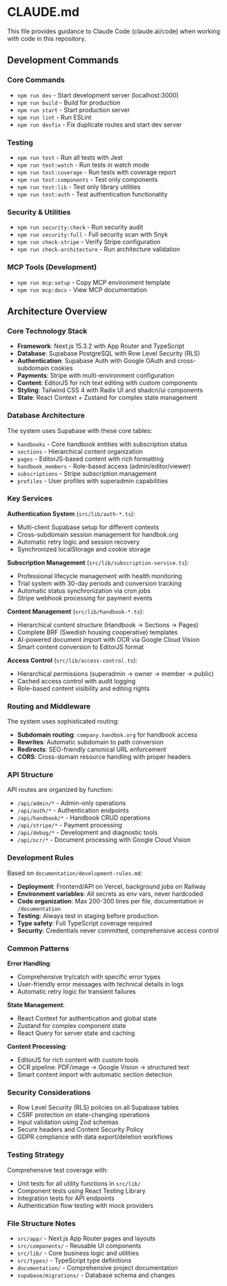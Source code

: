 # CLAUDE.md

This file provides guidance to Claude Code (claude.ai/code) when working with code in this repository.

## Development Commands

### Core Commands
- `npm run dev` - Start development server (localhost:3000) 
- `npm run build` - Build for production
- `npm run start` - Start production server
- `npm run lint` - Run ESLint
- `npm run devfix` - Fix duplicate routes and start dev server

### Testing
- `npm run test` - Run all tests with Jest
- `npm run test:watch` - Run tests in watch mode
- `npm run test:coverage` - Run tests with coverage report
- `npm run test:components` - Test only components
- `npm run test:lib` - Test only library utilities
- `npm run test:auth` - Test authentication functionality

### Security & Utilities
- `npm run security:check` - Run security audit
- `npm run security:full` - Full security scan with Snyk
- `npm run check-stripe` - Verify Stripe configuration
- `npm run check-architecture` - Run architecture validation

### MCP Tools (Development)
- `npm run mcp:setup` - Copy MCP environment template
- `npm run mcp:docs` - View MCP documentation

## Architecture Overview

### Core Technology Stack
- **Framework**: Next.js 15.3.2 with App Router and TypeScript
- **Database**: Supabase PostgreSQL with Row Level Security (RLS)
- **Authentication**: Supabase Auth with Google OAuth and cross-subdomain cookies
- **Payments**: Stripe with multi-environment configuration
- **Content**: EditorJS for rich text editing with custom components
- **Styling**: Tailwind CSS 4 with Radix UI and shadcn/ui components
- **State**: React Context + Zustand for complex state management

### Database Architecture

The system uses Supabase with these core tables:
- `handbooks` - Core handbook entities with subscription status
- `sections` - Hierarchical content organization  
- `pages` - EditorJS-based content with rich formatting
- `handbook_members` - Role-based access (admin/editor/viewer)
- `subscriptions` - Stripe subscription management
- `profiles` - User profiles with superadmin capabilities

### Key Services

**Authentication System** (`src/lib/auth-*.ts`):
- Multi-client Supabase setup for different contexts
- Cross-subdomain session management for handbok.org
- Automatic retry logic and session recovery
- Synchronized localStorage and cookie storage

**Subscription Management** (`src/lib/subscription-service.ts`):
- Professional lifecycle management with health monitoring
- Trial system with 30-day periods and conversion tracking
- Automatic status synchronization via cron jobs
- Stripe webhook processing for payment events

**Content Management** (`src/lib/handbook-*.ts`):
- Hierarchical content structure (Handbook → Sections → Pages)
- Complete BRF (Swedish housing cooperative) templates
- AI-powered document import with OCR via Google Cloud Vision
- Smart content conversion to EditorJS format

**Access Control** (`src/lib/access-control.ts`):
- Hierarchical permissions (superadmin → owner → member → public)
- Cached access control with audit logging
- Role-based content visibility and editing rights

### Routing and Middleware

The system uses sophisticated routing:
- **Subdomain routing**: `company.handbok.org` for handbook access
- **Rewrites**: Automatic subdomain to path conversion
- **Redirects**: SEO-friendly canonical URL enforcement
- **CORS**: Cross-domain resource handling with proper headers

### API Structure

API routes are organized by function:
- `/api/admin/*` - Admin-only operations
- `/api/auth/*` - Authentication endpoints
- `/api/handbook/*` - Handbook CRUD operations  
- `/api/stripe/*` - Payment processing
- `/api/debug/*` - Development and diagnostic tools
- `/api/ocr/*` - Document processing with Google Cloud Vision

### Development Rules

Based on `documentation/development-rules.md`:
- **Deployment**: Frontend/API on Vercel, background jobs on Railway
- **Environment variables**: All secrets as env vars, never hardcoded
- **Code organization**: Max 200-300 lines per file, documentation in `/documentation`
- **Testing**: Always test in staging before production
- **Type safety**: Full TypeScript coverage required
- **Security**: Credentials never committed, comprehensive access control

### Common Patterns

**Error Handling**:
- Comprehensive try/catch with specific error types
- User-friendly error messages with technical details in logs
- Automatic retry logic for transient failures

**State Management**:
- React Context for authentication and global state
- Zustand for complex component state
- React Query for server state and caching

**Content Processing**:
- EditorJS for rich content with custom tools
- OCR pipeline: PDF/image → Google Vision → structured text
- Smart content import with automatic section detection

### Security Considerations

- Row Level Security (RLS) policies on all Supabase tables
- CSRF protection on state-changing operations
- Input validation using Zod schemas
- Secure headers and Content Security Policy
- GDPR compliance with data export/deletion workflows

### Testing Strategy

Comprehensive test coverage with:
- Unit tests for all utility functions in `src/lib/`
- Component tests using React Testing Library
- Integration tests for API endpoints
- Authentication flow testing with mock providers

### File Structure Notes

- `src/app/` - Next.js App Router pages and layouts
- `src/components/` - Reusable UI components
- `src/lib/` - Core business logic and utilities
- `src/types/` - TypeScript type definitions
- `documentation/` - Comprehensive project documentation
- `supabase/migrations/` - Database schema and changes